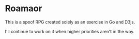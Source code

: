 Roamaor
=======

This is a spoof RPG created solely as an exercise in Go and D3js.

I'll continue to work on it when higher priorities aren't in the way.
